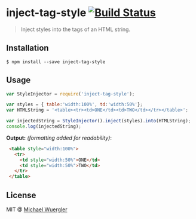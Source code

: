 # inject-tag-style [![Build Status](https://travis-ci.org/radiovisual/inject-tag-style.svg?branch=master)](https://travis-ci.org/radiovisual/inject-tag-style)

> Inject styles into the tags of an HTML string.

## Installation

```
$ npm install --save inject-tag-style
```

## Usage

```js
var StyleInjector = require('inject-tag-style');

var styles = { table:'width:100%', td:'width:50%'};
var HTMLString = '<table><tr><td>ONE</td><td>TWO</td></tr></table>';

var injectedString = StyleInjector().inject(styles).into(HTMLString);
console.log(injectedString);
```

**Output:** *(formatting added for readability)*:
```html 
 <table style="width:100%">
   <tr>
     <td style="width:50%">ONE</td>
     <td style="width:50%">TWO</td>
   </tr>
 </table>
```


## License

MIT @ [Michael Wuergler](http://numetriclabs.com)

